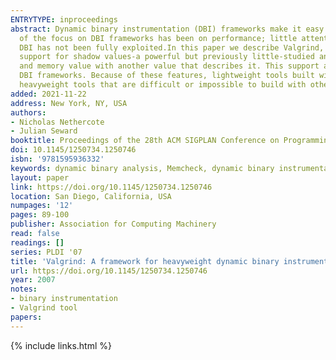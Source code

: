 ```yaml
---
ENTRYTYPE: inproceedings
abstract: Dynamic binary instrumentation (DBI) frameworks make it easy to build dynamic binary analysis (DBA) tools such as checkers and profilers. Much
  of the focus on DBI frameworks has been on performance; little attention has been paid to their capabilities. As a result, we believe the potential of
  DBI has not been fully exploited.In this paper we describe Valgrind, a DBI framework designed for building heavyweight DBA tools. We focus on its unique
  support for shadow values-a powerful but previously little-studied and difficult-to-implement DBA technique, which requires a tool to shadow every register
  and memory value with another value that describes it. This support accounts for several crucial design features that distinguish Valgrind from other
  DBI frameworks. Because of these features, lightweight tools built with Valgrind run comparatively slowly, but Valgrind can be used to build more interesting,
  heavyweight tools that are difficult or impossible to build with other DBI frameworks such as Pin and DynamoRIO.
added: 2021-11-22
address: New York, NY, USA
authors:
- Nicholas Nethercote
- Julian Seward
booktitle: Proceedings of the 28th ACM SIGPLAN Conference on Programming Language Design and Implementation
doi: 10.1145/1250734.1250746
isbn: '9781595936332'
keywords: dynamic binary analysis, Memcheck, dynamic binary instrumentation, Valgrind, shadow values
layout: paper
link: https://doi.org/10.1145/1250734.1250746
location: San Diego, California, USA
numpages: '12'
pages: 89-100
publisher: Association for Computing Machinery
read: false
readings: []
series: PLDI '07
title: 'Valgrind: A framework for heavyweight dynamic binary instrumentation'
url: https://doi.org/10.1145/1250734.1250746
year: 2007
notes:
- binary instrumentation
- Valgrind tool
papers:
---
```

{% include links.html %}
